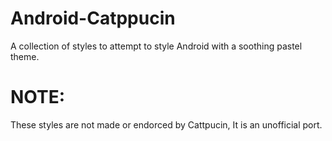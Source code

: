 # Android-Catppucin
A collection of styles to attempt to style Android with a soothing pastel theme.

# NOTE:

These styles are not made or endorced by Cattpucin, It is an unofficial port.
